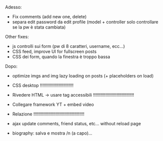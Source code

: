 Adesso:
- Fix comments (add new one, delete)
- separa edit password da edit profile (model + controller solo controllare se la pw è stata cambiata)

Other fixes:
- js controlli sui form (pw di 8 caratteri, username, ecc...)
- CSS feed, improve UI for fullscreen posts
- CSS dei form, quando la finestra è troppo bassa

Dopo:

- optimize imgs and img lazy loading on posts (+ placeholders on load)

- CSS desktop !!!!!!!!!!!!!!!!!!!!!!!!!!!

- Rivedere HTML -> usare tag accessibili !!!!!!!!!!!!!!!!!!!!!!!!!!!!!!!!!

- Collegare framework YT + embed video

- Relazione !!!!!!!!!!!!!!!!!!!!!!!!!!!!!!!!!!!!!!!!!

- ajax update comments, friend status, etc... without reload page

- biography: salva e mostra /n (a capo)...